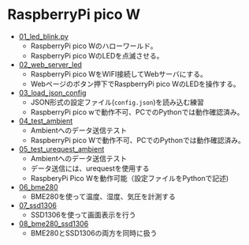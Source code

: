 # RaspberryPi pico W

- [01_led_blink.py](01_led_blink/)
  - RaspberryPi pico Wのハローワールド。
  - RaspberryPi pico WのLEDを点滅させる。
- [02_web_server_led](02_web_server_led/)
  - RaspberryPi pico WをWIFI接続してWebサーバにする。
  - Webページのボタン押下でRaspberryPi pico WのLEDを操作する。
- [03_load_json_config](03_load_json_config/)
  - JSON形式の設定ファイル(`config.json`)を読み込む練習
  - RaspberryPi pico wで動作不可、PCでのPythonでは動作確認済み。
- [04_test_ambient](04_test_ambient/)
  - Ambientへのデータ送信テスト
  - RaspberryPi pico Wで動作不可、PCでのPythonでは動作確認済み。
- [05_test_urequest_ambient](05_test_urequest_ambient/)
  - Ambientへのデータ送信テスト
  - データ送信には、urequestを使用する
  - RaspberyPi Pico Wを動作可能（設定ファイルをPythonで記述)
- [06_bme280](06_bme280/)
  - BME280を使って温度、湿度、気圧を計測する
- [07_ssd1306](07_ssd1306/)
  - SSD1306を使って画面表示を行う
- [08_bme280_ssd1306](08_bme280_ssd1306/)
  - BME280とSSD1306の両方を同時に扱う
